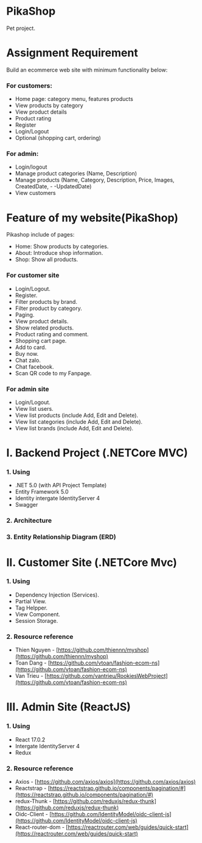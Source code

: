# PikaShop
Pet project.

# Assignment Requirement

Build an ecommerce web site with minimum functionality below:

### For customers:

 - Home page: category menu, features products
 - View products by category
 - View product details
 - Product rating
 - Register
 - Login/Logout
 - Optional (shopping cart, ordering)

### For admin:

- Login/logout
- Manage product categories (Name, Description)
- Manage products (Name, Category, Description, Price, Images,    CreatedDate, - -UpdatedDate)
- View customers
#
# Feature of my website(PikaShop)

Pikashop include of pages:
- Home: Show products by categories.
- About: Introduce shop information.
- Shop: Show all products.

### For customer site

- Login/Logout.
- Register.
- Filter products by brand.
- Filter product by category.
- Paging.
- View product details.
- Show related products.
- Product rating and comment.
- Shopping cart page.
- Add to card.
- Buy now.
- Chat zalo.
- Chat facebook.
- Scan QR code to my Fanpage.

### For admin site

-  Login/Logout.
-  View list users.
-  View list products (include Add, Edit and Delete).
-  View list categories (include Add, Edit and Delete).
-  View list brands (include Add, Edit and Delete).
#

# I. Backend Project (.NETCore MVC)

### 1. Using

-   .NET 5.0 (with API Project Template)
-   Entity Framework 5.0
-   Identity intergate IdentityServer 4
-   Swagger


### 2. Architecture


### 3. Entity Relationship Diagram (ERD)

#
# II. Customer Site (.NETCore Mvc)

### 1. Using

-   Dependency Injection (Services).
-   Partial View.
-   Tag Helpper.
-   View Component.
-   Session Storage.

### 2. Resource reference

-   Thien Nguyen -  [https://github.com/thiennn/myshop](https://github.com/thiennn/myshop)
-   Toan Dang -  [https://github.com/vtoan/fashion-ecom-ns](https://github.com/vtoan/fashion-ecom-ns)
-   Van Trieu -  [https://github.com/vantrieu/RookiesWebProject](https://github.com/vtoan/fashion-ecom-ns)

#

# III. Admin Site (ReactJS)

### 1. Using

-   React 17.0.2
-   Intergate IdentityServer 4
-   Redux

### 2. Resource reference

-   Axios -  [https://github.com/axios/axios](https://github.com/axios/axios)
-   Reactstrap -  [https://reactstrap.github.io/components/pagination/#](https://reactstrap.github.io/components/pagination/#)
-   redux-Thunk -  [https://github.com/reduxjs/redux-thunk](https://github.com/reduxjs/redux-thunk)
-   Oidc-Client -  [https://github.com/IdentityModel/oidc-client-js](https://github.com/IdentityModel/oidc-client-js)
-   React-router-dom -  [https://reactrouter.com/web/guides/quick-start](https://reactrouter.com/web/guides/quick-start)
